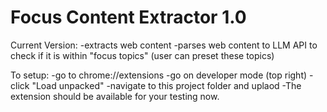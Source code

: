 # Focus Content Extractor 1.0

Current Version:
-extracts web content
-parses web content to LLM API to check if it is within "focus topics" (user can preset these topics)

To setup:
-go to chrome://extensions
-go on developer mode (top right)
-click "Load unpacked"
-navigate to this project folder and uplaod
-The extension should be available for your testing now.
